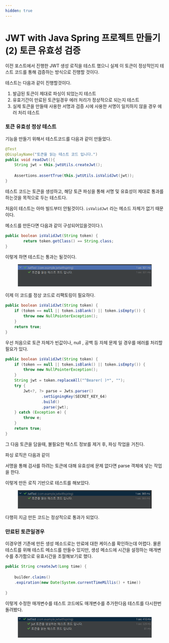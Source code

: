 ```yaml
---
hidden: true
---
```


# JWT with Java Spring 프로젝트 만들기(2) 토큰 유효성 검증

이전 포스트에서 진행한 JWT 생성 로직을 테스트 했으니 실제 이 토큰이 정상적인지 테스트 코드를 통해 검증하는 방식으로 진행할 것이다.&#x20;

테스트는 다음과 같이 진행할것이다.&#x20;

1. 발급된 토큰이 제대로 파싱이 되었는지 테스트
2. 유효기간이 만료된 토큰일경우 에러 처리가 정상적으로 되는지 테스트
3. 실제 토큰을 만들때 사용한 서명과 검증 시에 사용한 서명이 일치하지 않을 경우 에러 처리 테스트



### 토큰 유효성 정상 테스트

기능을 만들기 위해서 테스트코드를 다음과 같이 만들었다.

```java
@Test
@DisplayName("토큰을 읽는 테스트 코드 입니다.")
public void readJwt(){
    String jwt = this.jwtUtils.createJwt();

    Assertions.assertTrue(this.jwtUtils.isValidJwt(jwt));
}
```

테스트 코드는 토큰을 생성하고, 해당 토큰 파싱을 통해 서명 및 유효성이 제대로 통과를 하는것을 목적으로 두는 테스트다.



처음이 테스트는 아마 빌드부터 안될것이다. `isValidJwt` 라는 메소드 자체가 없기 때문이다.&#x20;

메소드를 만든다면 다음과 같이 구성되어있을것이다.\


```java
public boolean isValidJwt(String token) {
        return token.getClass() == String.class;
}
```

이렇게 하면 테스트는  통과는 될것이다.&#x20;

<figure><img src="../../../../.gitbook/assets/image (1) (1) (1) (1).png" alt=""><figcaption></figcaption></figure>

이제 이 코드를 정상 코드로 리팩토링이 필요하다.



```java
public boolean isValidJwt(String token) {
    if (token == null || token.isBlank() || token.isEmpty()) {
        throw new NullPointerException();
    }
    return true;
}
```

우선 처음으로 토큰 자체가 빈값이나, null , 공백 등 자체 문제 일 경우를 에러를 처리할 필요가 있다.



```java
public boolean isValidJwt(String token) {
    if (token == null || token.isBlank() || token.isEmpty()) {
        throw new NullPointerException();
    }
    String jwt = token.replaceAll("^Bearer( )*", "");
    try {
        Jwt<?, ?> parse = Jwts.parser()
                .setSigningKey(SECRET_KEY_64)
                .build()
                .parse(jwt);
    } catch (Exception e) {
        throw e;
    }
    return true;
}
```

그 다음 토큰을 담을때, 불필요한 텍스트 정보를 제거 후, 파싱 작업을 거친다.&#x20;

파싱 로직은 다음과 같이

서명을 통해 검사를 하려는 토큰에 대해 유효성에 문제 없다면 parse 객체에 넣는 작업을 한다.



이렇게 만든 로직 기반으로 테스트를 해보았다.

<figure><img src="../../../../.gitbook/assets/image (2) (1) (1).png" alt=""><figcaption></figcaption></figure>

다행히 지금 만든 코드는 정상적으로 통과가 되었다.&#x20;



### 만료된 토큰일경우

이경우엔 기존에 만든 생성 메소드로는 만료에 대한 케이스를 확인하는데 어렵다. 물론 테스트를 위해 테스트 메소드를 만들수 있지만, 생성 메소드에 시간을 설정하는 매개변수를 추가함으로 유효시간을 조절해보기로 했다.



```java
public String createJwt(Long time) {

    builder.claims()
    .expiration(new Date(System.currentTimeMillis() + time))

}
```

이렇게 수정한 매개변수를 테스트 코드에도 매개변수를 추가한다음 테스트를 다시한번 돌려봤다.&#x20;



<figure><img src="../../../../.gitbook/assets/image (3) (1).png" alt=""><figcaption></figcaption></figure>
